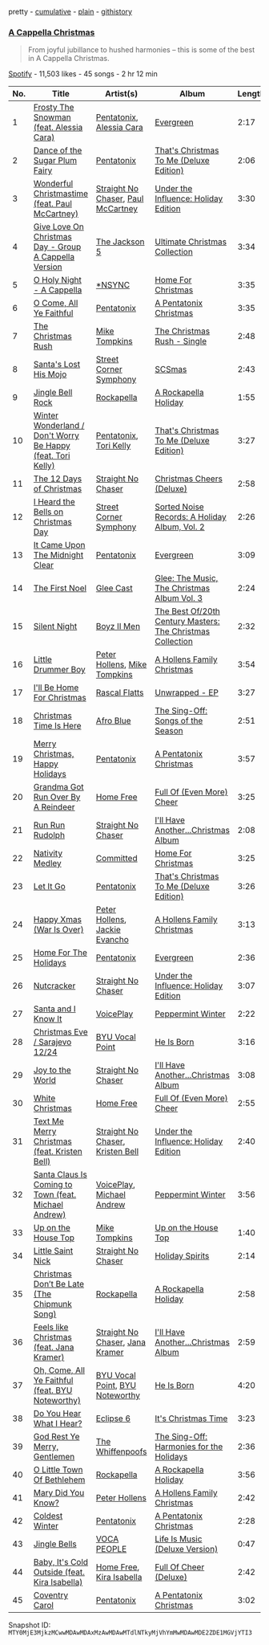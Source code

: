 pretty - [cumulative](/playlists/cumulative/37i9dQZF1DWTZ37yWkEort.md) - [plain](/playlists/plain/37i9dQZF1DWTZ37yWkEort) - [githistory](https://github.githistory.xyz/mackorone/spotify-playlist-archive/blob/main/playlists/plain/37i9dQZF1DWTZ37yWkEort)

### [A Cappella Christmas](https://open.spotify.com/playlist/37i9dQZF1DWTZ37yWkEort)

> From joyful jubillance to hushed harmonies – this is some of the best in A Cappella Christmas.

[Spotify](https://open.spotify.com/user/spotify) - 11,503 likes - 45 songs - 2 hr 12 min

| No. | Title | Artist(s) | Album | Length |
|---|---|---|---|---|
| 1 | [Frosty The Snowman \(feat\. Alessia Cara\)](https://open.spotify.com/track/7dg8ikrVSTkpu8RVl2NkAc) | [Pentatonix](https://open.spotify.com/artist/26AHtbjWKiwYzsoGoUZq53), [Alessia Cara](https://open.spotify.com/artist/2wUjUUtkb5lvLKcGKsKqsR) | [Evergreen](https://open.spotify.com/album/7HgVH7ChzqayHdf1eAi9c1) | 2:17 |
| 2 | [Dance of the Sugar Plum Fairy](https://open.spotify.com/track/0u0TlASkQWH2bGIZRu0HLh) | [Pentatonix](https://open.spotify.com/artist/26AHtbjWKiwYzsoGoUZq53) | [That's Christmas To Me \(Deluxe Edition\)](https://open.spotify.com/album/082VlX7cBth0o8xqDGclNn) | 2:06 |
| 3 | [Wonderful Christmastime \(feat\. Paul McCartney\)](https://open.spotify.com/track/3rv1v8eZSc7yZpjeZPpkUe) | [Straight No Chaser](https://open.spotify.com/artist/1yQ8S4xdGOGbUcpaPR6hCM), [Paul McCartney](https://open.spotify.com/artist/4STHEaNw4mPZ2tzheohgXB) | [Under the Influence: Holiday Edition](https://open.spotify.com/album/0fPXSeM8nko9aSxO6nM1zX) | 3:30 |
| 4 | [Give Love On Christmas Day \- Group A Cappella Version](https://open.spotify.com/track/51PB8sA0ApdId2HV5nIhnn) | [The Jackson 5](https://open.spotify.com/artist/2iE18Oxc8YSumAU232n4rW) | [Ultimate Christmas Collection](https://open.spotify.com/album/1fIcfIou6wXHMuWB8XBgAk) | 3:34 |
| 5 | [O Holy Night \- A Cappella](https://open.spotify.com/track/7JkCwoxICUtwg2PrvxBlJ5) | [\*NSYNC](https://open.spotify.com/artist/6Ff53KvcvAj5U7Z1vojB5o) | [Home For Christmas](https://open.spotify.com/album/6uIB97CqMcssTss9WrtX8c) | 3:35 |
| 6 | [O Come, All Ye Faithful](https://open.spotify.com/track/6o94nmp72lGvcFfaF6dsjZ) | [Pentatonix](https://open.spotify.com/artist/26AHtbjWKiwYzsoGoUZq53) | [A Pentatonix Christmas](https://open.spotify.com/album/3oXvzShPN8iY2P1UYl3WVJ) | 3:35 |
| 7 | [The Christmas Rush](https://open.spotify.com/track/7y4JA8uQPhjH3459EZy72u) | [Mike Tompkins](https://open.spotify.com/artist/3h3F1qpVfzQDCODlvMCQZm) | [The Christmas Rush \- Single](https://open.spotify.com/album/0a1Smb21lciXGVk8hrzYxA) | 2:48 |
| 8 | [Santa's Lost His Mojo](https://open.spotify.com/track/4hansT3HdsQlMsXqzbFCj8) | [Street Corner Symphony](https://open.spotify.com/artist/1PvW2XdqUf53cllgpYv6Ge) | [SCSmas](https://open.spotify.com/album/6UGbrHv0CqRCpHK8viGDMi) | 2:43 |
| 9 | [Jingle Bell Rock](https://open.spotify.com/track/7h0jTze9vNvp7Kpid2i2dB) | [Rockapella](https://open.spotify.com/artist/1AFSUleuDTapVhm5zUf4ix) | [A Rockapella Holiday](https://open.spotify.com/album/1WCdcmjKznIqlpGrSzMKWO) | 1:55 |
| 10 | [Winter Wonderland / Don't Worry Be Happy \(feat\. Tori Kelly\)](https://open.spotify.com/track/2kPpxNSgXRvu5yqkRLKJIu) | [Pentatonix](https://open.spotify.com/artist/26AHtbjWKiwYzsoGoUZq53), [Tori Kelly](https://open.spotify.com/artist/1vSN1fsvrzpbttOYGsliDr) | [That's Christmas To Me \(Deluxe Edition\)](https://open.spotify.com/album/082VlX7cBth0o8xqDGclNn) | 3:27 |
| 11 | [The 12 Days of Christmas](https://open.spotify.com/track/5f5wlkRHWhYxOdp1hOUsTb) | [Straight No Chaser](https://open.spotify.com/artist/1yQ8S4xdGOGbUcpaPR6hCM) | [Christmas Cheers \(Deluxe\)](https://open.spotify.com/album/2M5NEqQVs7kIit8QbtXrRs) | 2:58 |
| 12 | [I Heard the Bells on Christmas Day](https://open.spotify.com/track/1it8d3j8PhvZZufXsi1w8Y) | [Street Corner Symphony](https://open.spotify.com/artist/1PvW2XdqUf53cllgpYv6Ge) | [Sorted Noise Records: A Holiday Album, Vol\. 2](https://open.spotify.com/album/2V6uNEivEnQZnKV97bdgBx) | 2:26 |
| 13 | [It Came Upon The Midnight Clear](https://open.spotify.com/track/4zjQjevGJIUCjAJB2qbThT) | [Pentatonix](https://open.spotify.com/artist/26AHtbjWKiwYzsoGoUZq53) | [Evergreen](https://open.spotify.com/album/7HgVH7ChzqayHdf1eAi9c1) | 3:09 |
| 14 | [The First Noel](https://open.spotify.com/track/6Lu8BYRVgnlgEj65RvpFdH) | [Glee Cast](https://open.spotify.com/artist/0SCbttzoZTnLFebDYmAWCm) | [Glee: The Music, The Christmas Album Vol\. 3](https://open.spotify.com/album/5msQHy2ZV5LjOdeqbYZl9y) | 2:24 |
| 15 | [Silent Night](https://open.spotify.com/track/3WP3OIYgTAnfFuiQBvgzgi) | [Boyz II Men](https://open.spotify.com/artist/6O74knDqdv3XaWtkII7Xjp) | [The Best Of/20th Century Masters: The Christmas Collection](https://open.spotify.com/album/1x6bJdWl3Imquoi2Mu0BsC) | 2:32 |
| 16 | [Little Drummer Boy](https://open.spotify.com/track/4kycTD8HYvUv1Rv1i7wzwM) | [Peter Hollens](https://open.spotify.com/artist/7EIbKyiLnEJ1Y074UIUyZJ), [Mike Tompkins](https://open.spotify.com/artist/3h3F1qpVfzQDCODlvMCQZm) | [A Hollens Family Christmas](https://open.spotify.com/album/1wYsMV0rRpFmSzAc9hJ77X) | 3:54 |
| 17 | [I'll Be Home For Christmas](https://open.spotify.com/track/7K3i0GUuw4tdIy2BtXVqtW) | [Rascal Flatts](https://open.spotify.com/artist/0a1gHP0HAqALbEyxaD5Ngn) | [Unwrapped \- EP](https://open.spotify.com/album/5UxCYp9ugSxlZtp7TIaJoV) | 3:27 |
| 18 | [Christmas Time Is Here](https://open.spotify.com/track/5dQRW3FZhhf9aNXujAT4r5) | [Afro Blue](https://open.spotify.com/artist/7BN6dSeHMZJUBap8P4Nxew) | [The Sing\-Off: Songs of the Season](https://open.spotify.com/album/4tmjqrOYzoP6nIn4oFBLlE) | 2:51 |
| 19 | [Merry Christmas, Happy Holidays](https://open.spotify.com/track/0uG7N4hCYktGJrWIp9cfYz) | [Pentatonix](https://open.spotify.com/artist/26AHtbjWKiwYzsoGoUZq53) | [A Pentatonix Christmas](https://open.spotify.com/album/3oXvzShPN8iY2P1UYl3WVJ) | 3:57 |
| 20 | [Grandma Got Run Over By A Reindeer](https://open.spotify.com/track/5M6RFpHqgMSpdvxj2k9dgD) | [Home Free](https://open.spotify.com/artist/2MSlGNpwXDScUdspOK6TS7) | [Full Of \(Even More\) Cheer](https://open.spotify.com/album/5SbcA8VdE1sbaruTPZuhvm) | 3:25 |
| 21 | [Run Run Rudolph](https://open.spotify.com/track/3n9zxQWvIIMVcbkKBXUejX) | [Straight No Chaser](https://open.spotify.com/artist/1yQ8S4xdGOGbUcpaPR6hCM) | [I'll Have Another...Christmas Album](https://open.spotify.com/album/5fAtug9KJE3XhEf010Gkoj) | 2:08 |
| 22 | [Nativity Medley](https://open.spotify.com/track/2M4c6MUNPK2ZVun9zfQAVm) | [Committed](https://open.spotify.com/artist/0zXJ4RC28rSgZ7tR5XgXdH) | [Home For Christmas](https://open.spotify.com/album/3hFiwCSomMbEvXLuXtEYDC) | 3:25 |
| 23 | [Let It Go](https://open.spotify.com/track/2G7K3Op9y3HhqrF2TdHP95) | [Pentatonix](https://open.spotify.com/artist/26AHtbjWKiwYzsoGoUZq53) | [That's Christmas To Me \(Deluxe Edition\)](https://open.spotify.com/album/082VlX7cBth0o8xqDGclNn) | 3:26 |
| 24 | [Happy Xmas \(War Is Over\)](https://open.spotify.com/track/1dOLcrzlhVHO0hwIXUcLuT) | [Peter Hollens](https://open.spotify.com/artist/7EIbKyiLnEJ1Y074UIUyZJ), [Jackie Evancho](https://open.spotify.com/artist/7FukyKMUPL10mDN9LgAngI) | [A Hollens Family Christmas](https://open.spotify.com/album/1wYsMV0rRpFmSzAc9hJ77X) | 3:13 |
| 25 | [Home For The Holidays](https://open.spotify.com/track/3C5X3TE5feQ482zwMf1tcy) | [Pentatonix](https://open.spotify.com/artist/26AHtbjWKiwYzsoGoUZq53) | [Evergreen](https://open.spotify.com/album/7HgVH7ChzqayHdf1eAi9c1) | 2:36 |
| 26 | [Nutcracker](https://open.spotify.com/track/2QhveJeE3MHOYSDyrbqRBH) | [Straight No Chaser](https://open.spotify.com/artist/1yQ8S4xdGOGbUcpaPR6hCM) | [Under the Influence: Holiday Edition](https://open.spotify.com/album/0fPXSeM8nko9aSxO6nM1zX) | 3:07 |
| 27 | [Santa and I Know It](https://open.spotify.com/track/4dZ3H2X79C2USvczNl2dVG) | [VoicePlay](https://open.spotify.com/artist/4RuHLdmbr1G9BD5aN63Go3) | [Peppermint Winter](https://open.spotify.com/album/38sMSmBxWWnErBR7ampOdG) | 2:22 |
| 28 | [Christmas Eve / Sarajevo 12/24](https://open.spotify.com/track/4G1ZHJG1wPzkXuDG6FEHVj) | [BYU Vocal Point](https://open.spotify.com/artist/5zhxxb24WP6q6rbLHAn2UQ) | [He Is Born](https://open.spotify.com/album/0EN4NLHCDuXDbMQDIDZK0H) | 3:16 |
| 29 | [Joy to the World](https://open.spotify.com/track/21RoMQv86rgHUQLdVy07xn) | [Straight No Chaser](https://open.spotify.com/artist/1yQ8S4xdGOGbUcpaPR6hCM) | [I'll Have Another...Christmas Album](https://open.spotify.com/album/5fAtug9KJE3XhEf010Gkoj) | 3:08 |
| 30 | [White Christmas](https://open.spotify.com/track/7xAUdTrEWs1vyuXOn1VedQ) | [Home Free](https://open.spotify.com/artist/2MSlGNpwXDScUdspOK6TS7) | [Full Of \(Even More\) Cheer](https://open.spotify.com/album/5SbcA8VdE1sbaruTPZuhvm) | 2:55 |
| 31 | [Text Me Merry Christmas \(feat\. Kristen Bell\)](https://open.spotify.com/track/68bjO39GD3JEEL3qAu0bGC) | [Straight No Chaser](https://open.spotify.com/artist/1yQ8S4xdGOGbUcpaPR6hCM), [Kristen Bell](https://open.spotify.com/artist/2kHxkdiKCSnHMkhIgFBZaI) | [Under the Influence: Holiday Edition](https://open.spotify.com/album/0fPXSeM8nko9aSxO6nM1zX) | 2:40 |
| 32 | [Santa Claus Is Coming to Town \(feat\. Michael Andrew\)](https://open.spotify.com/track/6HDgeRHoB3AWw9VAH6q3Wl) | [VoicePlay](https://open.spotify.com/artist/4RuHLdmbr1G9BD5aN63Go3), [Michael Andrew](https://open.spotify.com/artist/6iHn0GjXYtt5bBlAiemq1D) | [Peppermint Winter](https://open.spotify.com/album/38sMSmBxWWnErBR7ampOdG) | 3:56 |
| 33 | [Up on the House Top](https://open.spotify.com/track/0OlajupYfpKTRLhE5Kxa0o) | [Mike Tompkins](https://open.spotify.com/artist/3h3F1qpVfzQDCODlvMCQZm) | [Up on the House Top](https://open.spotify.com/album/0h3wl0m0rGLS81RecbWS2s) | 1:40 |
| 34 | [Little Saint Nick](https://open.spotify.com/track/3ahS3KCvUPpWfr4lIUlkel) | [Straight No Chaser](https://open.spotify.com/artist/1yQ8S4xdGOGbUcpaPR6hCM) | [Holiday Spirits](https://open.spotify.com/album/0vqQal2i8RBPLtmvpIzErC) | 2:14 |
| 35 | [Christmas Don’t Be Late \(The Chipmunk Song\)](https://open.spotify.com/track/1URQnVsdxFsgKSjb8zXtaI) | [Rockapella](https://open.spotify.com/artist/1AFSUleuDTapVhm5zUf4ix) | [A Rockapella Holiday](https://open.spotify.com/album/1WCdcmjKznIqlpGrSzMKWO) | 2:58 |
| 36 | [Feels like Christmas \(feat\. Jana Kramer\)](https://open.spotify.com/track/5x1qZrVEvKhtW1Vh7Ztjyl) | [Straight No Chaser](https://open.spotify.com/artist/1yQ8S4xdGOGbUcpaPR6hCM), [Jana Kramer](https://open.spotify.com/artist/2PaRhxWFaqCUZybJDDoNrf) | [I'll Have Another...Christmas Album](https://open.spotify.com/album/5fAtug9KJE3XhEf010Gkoj) | 2:59 |
| 37 | [Oh, Come, All Ye Faithful \(feat\. BYU Noteworthy\)](https://open.spotify.com/track/3eys3qWB8S2JFfhe3qDCyT) | [BYU Vocal Point](https://open.spotify.com/artist/5zhxxb24WP6q6rbLHAn2UQ), [BYU Noteworthy](https://open.spotify.com/artist/1ZknN7FbjjjMTmdU42OEeX) | [He Is Born](https://open.spotify.com/album/0EN4NLHCDuXDbMQDIDZK0H) | 4:20 |
| 38 | [Do You Hear What I Hear?](https://open.spotify.com/track/1Wn1FdOVisWKqqQm9ETfVl) | [Eclipse 6](https://open.spotify.com/artist/3vX0Zd001TxIvNH2JBjnLW) | [It's Christmas Time](https://open.spotify.com/album/2vWqw1n1P5bOTyg0yGQsOK) | 3:23 |
| 39 | [God Rest Ye Merry, Gentlemen](https://open.spotify.com/track/0M8V3c7fPNxohyXFXSpVSD) | [The Whiffenpoofs](https://open.spotify.com/artist/70kYiT1DhBuwkjGzASOeYV) | [The Sing\-Off: Harmonies for the Holidays](https://open.spotify.com/album/4KxLX0Cz1xKJ1GtCfjLB3b) | 2:36 |
| 40 | [O Little Town Of Bethlehem](https://open.spotify.com/track/6PhCcjaG8cY1oRiNB1QGCL) | [Rockapella](https://open.spotify.com/artist/1AFSUleuDTapVhm5zUf4ix) | [A Rockapella Holiday](https://open.spotify.com/album/1WCdcmjKznIqlpGrSzMKWO) | 3:56 |
| 41 | [Mary Did You Know?](https://open.spotify.com/track/4SkkJpvjaWfIFoC3HIRxbI) | [Peter Hollens](https://open.spotify.com/artist/7EIbKyiLnEJ1Y074UIUyZJ) | [A Hollens Family Christmas](https://open.spotify.com/album/1wYsMV0rRpFmSzAc9hJ77X) | 2:42 |
| 42 | [Coldest Winter](https://open.spotify.com/track/128P4o9nj5P7PMrnKib8QM) | [Pentatonix](https://open.spotify.com/artist/26AHtbjWKiwYzsoGoUZq53) | [A Pentatonix Christmas](https://open.spotify.com/album/3oXvzShPN8iY2P1UYl3WVJ) | 2:28 |
| 43 | [Jingle Bells](https://open.spotify.com/track/0NgU0FRX592LEHGds21pfD) | [VOCA PEOPLE](https://open.spotify.com/artist/0lJU6XXo5bSHEoDV2m4iqQ) | [Life Is Music \(Deluxe Version\)](https://open.spotify.com/album/7spOTs7ChtP9bOU3rlkT5a) | 0:47 |
| 44 | [Baby, It's Cold Outside \(feat\. Kira Isabella\)](https://open.spotify.com/track/06HNNnj7ID04gJoQs6AqUT) | [Home Free](https://open.spotify.com/artist/2MSlGNpwXDScUdspOK6TS7), [Kira Isabella](https://open.spotify.com/artist/67Dpp3kDh6tqv9TcIzOi38) | [Full Of Cheer \(Deluxe\)](https://open.spotify.com/album/2dCAEsjQuYWvcsyaZk5szk) | 2:42 |
| 45 | [Coventry Carol](https://open.spotify.com/track/6QUzx4rKDId0AhloBuE4KK) | [Pentatonix](https://open.spotify.com/artist/26AHtbjWKiwYzsoGoUZq53) | [A Pentatonix Christmas](https://open.spotify.com/album/3oXvzShPN8iY2P1UYl3WVJ) | 3:02 |

Snapshot ID: `MTY0MjE3MjkzMCwwMDAwMDAxMzAwMDAwMTdlNTkyMjVhYmMwMDAwMDE2ZDE1MGVjYTI3`
